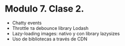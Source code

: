 # Modulo 7. Clase 2.

- Сhatty events
- Throttle та debounce library Lodash
- Lazy-loading images: nativo y con library lazysizes
- Uso de bibliotecas a través de CDN
